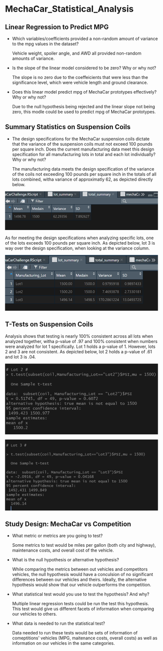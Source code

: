 # MechaCar_Statistical_Analysis

## Linear Regression to Predict MPG

  - Which variables/coefficients provided a non-random amount of variance to the mpg values in the dataset?
    
     Vehicle weight, spoiler angle, and AWD all provided non-random amounts of variance.

  - Is the slope of the linear model considered to be zero? Why or why not?

      The slope is no zero due to the coeffeicients that were less than the significance level, which were vehicle length and ground clearance.

  - Does this linear model predict mpg of MechaCar prototypes effectively? Why or why not?

      Due to the null hypothesis being rejected and the linear slope not being zero, this modle could be used to predict mpg of MechaCar prototypes.
    
## Summary Statistics on Suspension Coils

  - The design specifications for the MechaCar suspension coils dictate that the variance of the suspension coils must not exceed 100 pounds per square inch. Does the current manufacturing data meet this design specification for all manufacturing lots in total and each lot individually? Why or why not?

    The manufacturing data meets the design specification of the variance of the coils not exceeding 100 pounds per square inch in the totals of all lots combined, witha variance of approximatly 62, as depicted directly below.

![total_summary.PNG](Resources/total_summary.PNG)

   As for meeting the design specifications when analyzing specific lots, one of the lots exceeds 100 pounds per square inch.  As depicted below, lot 3 is way over the design specification, when looking at the variance column.
    
   ![lot_summary.PNG](Resources/lot_summary.PNG)
   
   
## T-Tests on Suspension Coils

  Analysis shows that testing is nearly 100% consistent across all lots when analyzed together, witha p-value of .97 and 100% consistent when numbers were analyzed for lot 1 specifically.  Lot 1 holds a p-value of 1.  However, lots 2 and 3 are not consistent.  As depicted below, lot 2 holds a p-value of .61 and lot 3 is .04.
  
  ![lot2.PNG](Resources/lot2.PNG)
  
  ![lot3.PNG](Resources/lot3.PNG)
  
  
 ## Study Design: MechaCar vs Competition
 
  - What metric or metrics are you going to test?
  
    Some metrics to test would be miles per gallon (both city and highway), maintenance costs, and overall cost of the vehicle.
    
  - What is the null hypothesis or alternative hypothesis?

    While comparing the metrics between out vehicles and competitors vehicles, the null hypothesis would have a conculsion of no significant differences between our vehicles and theirs.  Ideally, the alternative hypothesis would show that our vehicle outperforms the competition.
    
  - What statistical test would you use to test the hypothesis? And why?

    Multiple linear regression tests could be run the test this hypothesis.  This test would give us different facets of information when comparing our vehicles to others.
    
  - What data is needed to run the statistical test?

    Data needed to run these tests would be sets of information of comeptitions' vehicles (MPG, maitenance costs, overall costs) as well as information on our vehicles in the same categories. 

  
   
   

    
